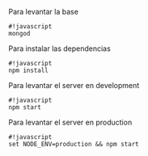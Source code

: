 Para levantar la base
```
#!javascript
mongod
```

Para instalar las dependencias
```
#!javascript
npm install
```

Para levantar el server en development
```
#!javascript
npm start
```

Para levantar el server en production
```
#!javascript
set NODE_ENV=production && npm start
```